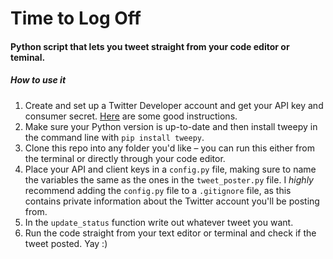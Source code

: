 # Time to Log Off
#### Python script that lets you tweet straight from your code editor or teminal.

##### How to use it

1) Create and set up a Twitter Developer account and get your API key and consumer secret. [Here](https://developer.twitter.com/en/docs/twitter-api/getting-started/getting-access-to-the-twitter-api) are some good instructions.
2) Make sure your Python version is up-to-date and then install tweepy in the command line with ```pip install tweepy```.
3) Clone this repo into any folder you'd like – you can run this either from the terminal or directly through your code editor.
4) Place your API and client keys in a ```config.py``` file, making sure to name the variables the same as the ones in the ```tweet_poster.py``` file. I <em>highly</em> recommend adding the ```config.py``` file to a ```.gitignore``` file, as this contains private information about the Twitter account you'll be posting from.
5) In the ```update_status``` function write out whatever tweet you want. 
6) Run the code straight from your text editor or terminal and check if the tweet posted. Yay :)
